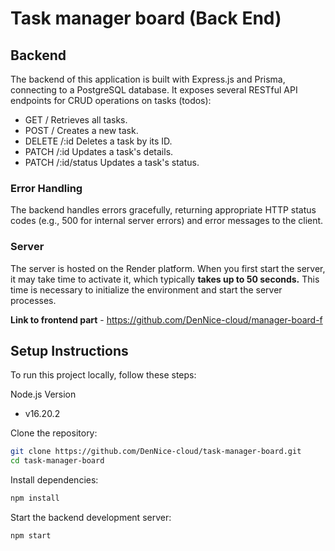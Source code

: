 # Task manager board (Back End)

## Backend
The backend of this application is built with Express.js and Prisma, connecting to a PostgreSQL database. It exposes several RESTful API endpoints for CRUD operations on tasks (todos):

- GET / Retrieves all tasks.
- POST / Creates a new task.
- DELETE /:id Deletes a task by its ID.
- PATCH /:id Updates a task's details.
- PATCH /:id/status Updates a task's status.

### Error Handling
The backend handles errors gracefully, returning appropriate HTTP status codes (e.g., 500 for internal server errors) and error messages to the client.

### Server 
The server is hosted on the Render platform. 
When you first start the server, it may take time to activate it, which typically **takes up to 50 seconds.** This time is necessary to initialize the environment and start the server processes.


**Link to frontend part** - https://github.com/DenNice-cloud/manager-board-f

## Setup Instructions
To run this project locally, follow these steps:

Node.js Version
- v16.20.2

Clone the repository:
```sh
git clone https://github.com/DenNice-cloud/task-manager-board.git
cd task-manager-board
```

Install dependencies:
```sh
npm install
```

Start the backend development server:
```sh
npm start
```
